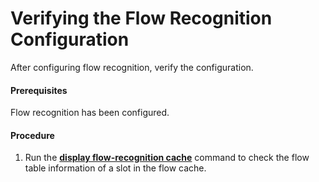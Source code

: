 Verifying the Flow Recognition Configuration
============================================

After configuring flow recognition, verify the configuration.

#### Prerequisites

Flow recognition has been configured.


#### Procedure

1. Run the [**display flow-recognition cache**](cmdqueryname=display+flow-recognition+cache) command to check the flow table information of a slot in the flow cache.